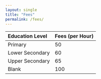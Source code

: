 ```yaml
---
layout: single
title: "Fees"
permalink: /fees/
---
```


| Education Level  | Fees (per Hour) |
| :--------------- | :-------------- |
| Primary          | 50              |
| Lower Secondary  | 60              |
| Upper Secondary  | 65              |
| Blank            | 100             |